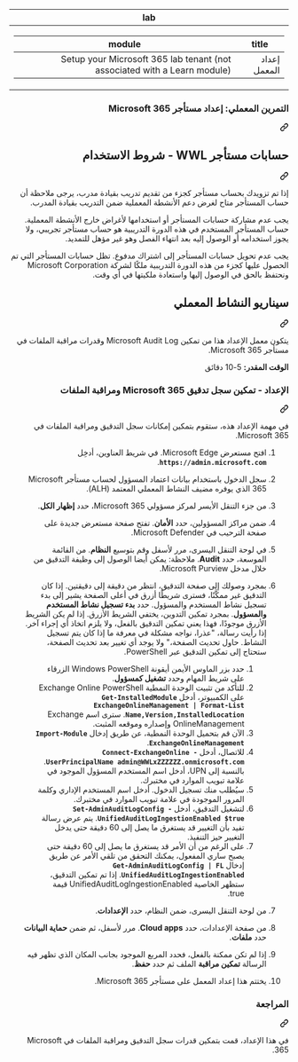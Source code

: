 <section aria-labelledby="file-name-id-wide file-name-id-mobile" class="Box-sc-g0xbh4-0 fGqKFv"><div class="Box-sc-g0xbh4-0 eoaCFS js-snippet-clipboard-copy-unpositioned undefined" data-hpc="true"><article class="markdown-body entry-content container-lg" itemprop="text"><markdown-accessiblity-table data-catalyst=""><table>
  <thead>
  <tr>
  <th>lab</th>
  </tr>
  </thead>
  <tbody>
  <tr>
  <td><div dir="rtl"><table>
  <thead>
  <tr>
  <th>title</th>
  <th>module</th>
  </tr>
  </thead>
  <tbody>
  <tr>
  <td><div dir="rtl">إعداد المعمل</div></td>
  <td><div dir="rtl">Setup your Microsoft 365 lab tenant (not associated with a Learn module)</div></td>
  </tr>
  </tbody>
</table>
</div></td>
  </tr>
  </tbody>
</table></markdown-accessiblity-table>

<div class="markdown-heading" dir="rtl"><h1 tabindex="-1" class="heading-element" dir="rtl">التمرين المعملي: إعداد مستأجر Microsoft 365</h1><a id="user-content-التمرين-المعملي-إعداد-مستأجر-microsoft-365" class="anchor" aria-label="Permalink: التمرين المعملي: إعداد مستأجر Microsoft 365" href="#التمرين-المعملي-إعداد-مستأجر-microsoft-365"><svg class="octicon octicon-link" viewBox="0 0 16 16" version="1.1" width="16" height="16" aria-hidden="true"><path d="m7.775 3.275 1.25-1.25a3.5 3.5 0 1 1 4.95 4.95l-2.5 2.5a3.5 3.5 0 0 1-4.95 0 .751.751 0 0 1 .018-1.042.751.751 0 0 1 1.042-.018 1.998 1.998 0 0 0 2.83 0l2.5-2.5a2.002 2.002 0 0 0-2.83-2.83l-1.25 1.25a.751.751 0 0 1-1.042-.018.751.751 0 0 1-.018-1.042Zm-4.69 9.64a1.998 1.998 0 0 0 2.83 0l1.25-1.25a.751.751 0 0 1 1.042.018.751.751 0 0 1 .018 1.042l-1.25 1.25a3.5 3.5 0 1 1-4.95-4.95l2.5-2.5a3.5 3.5 0 0 1 4.95 0 .751.751 0 0 1-.018 1.042.751.751 0 0 1-1.042.018 1.998 1.998 0 0 0-2.83 0l-2.5 2.5a1.998 1.998 0 0 0 0 2.83Z"></path></svg></a></div>
<div class="markdown-heading" dir="rtl"><h2 tabindex="-1" class="heading-element" dir="rtl">حسابات مستأجر WWL - شروط الاستخدام</h2><a id="user-content-حسابات-مستأجر-wwl---شروط-الاستخدام" class="anchor" aria-label="Permalink: حسابات مستأجر WWL - شروط الاستخدام" href="#حسابات-مستأجر-wwl---شروط-الاستخدام"><svg class="octicon octicon-link" viewBox="0 0 16 16" version="1.1" width="16" height="16" aria-hidden="true"><path d="m7.775 3.275 1.25-1.25a3.5 3.5 0 1 1 4.95 4.95l-2.5 2.5a3.5 3.5 0 0 1-4.95 0 .751.751 0 0 1 .018-1.042.751.751 0 0 1 1.042-.018 1.998 1.998 0 0 0 2.83 0l2.5-2.5a2.002 2.002 0 0 0-2.83-2.83l-1.25 1.25a.751.751 0 0 1-1.042-.018.751.751 0 0 1-.018-1.042Zm-4.69 9.64a1.998 1.998 0 0 0 2.83 0l1.25-1.25a.751.751 0 0 1 1.042.018.751.751 0 0 1 .018 1.042l-1.25 1.25a3.5 3.5 0 1 1-4.95-4.95l2.5-2.5a3.5 3.5 0 0 1 4.95 0 .751.751 0 0 1-.018 1.042.751.751 0 0 1-1.042.018 1.998 1.998 0 0 0-2.83 0l-2.5 2.5a1.998 1.998 0 0 0 0 2.83Z"></path></svg></a></div>
<p dir="rtl">إذا تم تزويدك بحساب مستأجر كجزء من تقديم تدريب بقيادة مدرب، يرجى ملاحظة أن حساب المستأجر متاح لغرض دعم الأنشطة المعملية ضمن التدريب بقيادة المدرب.</p>
<p dir="rtl">يجب عدم مشاركة حسابات المستأجر أو استخدامها لأغراض خارج الأنشطة المعملية. حساب المستأجر المستخدم في هذه الدورة التدريبية هو حساب مستأجر تجريبي، ولا يجوز استخدامه أو الوصول إليه بعد انتهاء الفصل وهو غير مؤهل للتمديد.</p>
<p dir="rtl">يجب عدم تحويل حسابات المستأجر إلى اشتراك مدفوع. تظل حسابات المستأجر التي تم الحصول عليها كجزء من هذه الدورة التدريبية ملكًا لشركة Microsoft Corporation ونحتفظ بالحق في الوصول إليها واستعادة ملكيتها في أي وقت.</p>
<div class="markdown-heading" dir="rtl"><h2 tabindex="-1" class="heading-element" dir="rtl">سيناريو النشاط المعملي</h2><a id="user-content-سيناريو-النشاط-المعملي" class="anchor" aria-label="Permalink: سيناريو النشاط المعملي" href="#سيناريو-النشاط-المعملي"><svg class="octicon octicon-link" viewBox="0 0 16 16" version="1.1" width="16" height="16" aria-hidden="true"><path d="m7.775 3.275 1.25-1.25a3.5 3.5 0 1 1 4.95 4.95l-2.5 2.5a3.5 3.5 0 0 1-4.95 0 .751.751 0 0 1 .018-1.042.751.751 0 0 1 1.042-.018 1.998 1.998 0 0 0 2.83 0l2.5-2.5a2.002 2.002 0 0 0-2.83-2.83l-1.25 1.25a.751.751 0 0 1-1.042-.018.751.751 0 0 1-.018-1.042Zm-4.69 9.64a1.998 1.998 0 0 0 2.83 0l1.25-1.25a.751.751 0 0 1 1.042.018.751.751 0 0 1 .018 1.042l-1.25 1.25a3.5 3.5 0 1 1-4.95-4.95l2.5-2.5a3.5 3.5 0 0 1 4.95 0 .751.751 0 0 1-.018 1.042.751.751 0 0 1-1.042.018 1.998 1.998 0 0 0-2.83 0l-2.5 2.5a1.998 1.998 0 0 0 0 2.83Z"></path></svg></a></div>
<p dir="rtl">يتكون معمل الإعداد هذا من تمكين Microsoft Audit Log وقدرات مراقبة الملفات في مستأجر Microsoft 365.</p>
<p dir="rtl"><strong>الوقت المقدر:</strong> 5-10 دقائق</p>
<div class="markdown-heading" dir="rtl"><h3 tabindex="-1" class="heading-element" dir="rtl">الإعداد - تمكين سجل تدقيق Microsoft 365 ومراقبة الملفات</h3><a id="user-content-الإعداد---تمكين-سجل-تدقيق-microsoft-365-ومراقبة-الملفات" class="anchor" aria-label="Permalink: الإعداد - تمكين سجل تدقيق Microsoft 365 ومراقبة الملفات" href="#الإعداد---تمكين-سجل-تدقيق-microsoft-365-ومراقبة-الملفات"><svg class="octicon octicon-link" viewBox="0 0 16 16" version="1.1" width="16" height="16" aria-hidden="true"><path d="m7.775 3.275 1.25-1.25a3.5 3.5 0 1 1 4.95 4.95l-2.5 2.5a3.5 3.5 0 0 1-4.95 0 .751.751 0 0 1 .018-1.042.751.751 0 0 1 1.042-.018 1.998 1.998 0 0 0 2.83 0l2.5-2.5a2.002 2.002 0 0 0-2.83-2.83l-1.25 1.25a.751.751 0 0 1-1.042-.018.751.751 0 0 1-.018-1.042Zm-4.69 9.64a1.998 1.998 0 0 0 2.83 0l1.25-1.25a.751.751 0 0 1 1.042.018.751.751 0 0 1 .018 1.042l-1.25 1.25a3.5 3.5 0 1 1-4.95-4.95l2.5-2.5a3.5 3.5 0 0 1 4.95 0 .751.751 0 0 1-.018 1.042.751.751 0 0 1-1.042.018 1.998 1.998 0 0 0-2.83 0l-2.5 2.5a1.998 1.998 0 0 0 0 2.83Z"></path></svg></a></div>
<p dir="rtl">في مهمة الإعداد هذه، ستقوم بتمكين إمكانات سجل التدقيق ومراقبة الملفات في Microsoft 365.</p>
<ol dir="rtl">
<li>
<p dir="rtl">افتح&nbsp;مستعرض Microsoft Edge. في شريط العناوين، أدخِل <strong><code>https://admin.microsoft.com</code></strong>.</p>
</li>
<li>
<p dir="rtl">سجل الدخول باستخدام بيانات اعتماد المسؤول لحساب مستأجر Microsoft 365 الذي يوفره مضيف النشاط المعملي المعتمد (ALH).</p>
</li>
<li>
<p dir="rtl">من جزء التنقل الأيسر لمركز مسؤولي Microsoft 365، حدد <strong>إظهار الكل</strong>.</p>
</li>
<li>
<p dir="rtl">ضمن مراكز المسؤولين، حدد <strong>الأمان</strong>.  تفتح صفحة مستعرض جديدة على صفحة الترحيب في Microsoft Defender.</p>
</li>
<li>
<p dir="rtl">في لوحة التنقل اليسرى، مرر لأسفل وقم بتوسيع <strong>النظام</strong>.  من القائمة الموسعة، حدد <strong>Audit</strong>.  ملاحظة: يمكن أيضا الوصول إلى وظيفة التدقيق من خلال مدخل Microsoft Purview.</p>
</li>
<li>
<p dir="rtl">بمجرد وصولك إلى صفحة التدقيق، انتظر من دقيقة إلى دقيقتين.  إذا كان التدقيق غير ممكَّنًا، فسترى شريطًا أزرق في أعلى الصفحة يشير إلى بدء تسجيل نشاط المستخدم والمسؤول.  حدد <strong>بدء تسجيل نشاط المستخدم والمسؤول</strong>.  بمجرد تمكين التدوين، يختفي الشريط الأزرق.  إذا لم يكن الشريط الأزرق موجودًا، فهذا يعني تمكين التدقيق بالفعل، ولا يلزم اتخاذ أي إجراء آخر.  إذا رأيت رسالة، "عذرا، نواجه مشكلة في معرفة ما إذا كان يتم تسجيل النشاط. حاول تحديث الصفحة،" ولا يوجد أي تغيير بعد تحديث الصفحة، ستحتاج إلى تمكين التدقيق عبر PowerShell.</p>
<ol dir="rtl">
<li>حدد بزر الماوس الأيمن أيقونة Windows PowerShell الزرقاء على شريط المهام وحدد <strong>تشغيل كمسؤول</strong>.</li>
<li>للتأكد من تثبيت الوحدة النمطية Exchange Online PowerShell على الكمبيوتر، أدخل <strong><code>Get-InstalledModule ExchangeOnlineManagement | Format-List Name,Version,InstalledLocation</code></strong>.  سترى اسم Exchange OnlineManagement وإصداره وموقعه المثبت.</li>
<li>الآن قم بتحميل الوحدة النمطية، عن طريق إدخال <strong><code>Import-Module ExchangeOnlineManagement</code></strong>.</li>
<li>للاتصال، أدخل <strong><code>Connect-ExchangeOnline -UserPrincipalName admin@WWLxZZZZZZ.onmicrosoft.com</code></strong>.  بالنسبة إلى UPN، أدخل اسم المستخدم المسؤول الموجود في علامة تبويب الموارد في مختبرك.</li>
<li>سيُطلب منك تسجيل الدخول.  أدخل اسم المستخدم الإداري وكلمة المرور الموجودة في علامة تبويب الموارد في مختبرك.</li>
<li>لتشغيل التدقيق، أدخل <strong><code>Set-AdminAuditLogConfig -UnifiedAuditLogIngestionEnabled $true</code></strong>. يتم عرض رسالة تفيد بأن التغيير قد يستغرق ما يصل إلى 60 دقيقة حتى يدخل التغيير حيز التنفيذ.</li>
<li>على الرغم من أن الأمر قد يستغرق ما يصل إلى 60 دقيقة حتى يصبح ساري المفعول، يمكنك التحقق من تلقي الأمر عن طريق إدخال <strong><code>Get-AdminAuditLogConfig | FL UnifiedAuditLogIngestionEnabled</code></strong>.  إذا تم تمكين التدقيق، ستظهر الخاصية UnifiedAuditLogIngestionEnabled قيمة true.</li>
</ol>
</li>
<li>
<p dir="rtl">من لوحة التنقل اليسرى، ضمن النظام، حدد <strong>الإعدادات</strong>.</p>
</li>
<li>
<p dir="rtl">من صفحة الإعدادات، حدد <strong>Cloud apps</strong>.   مرر لأسفل، ثم ضمن <strong>حماية البيانات</strong> حدد <strong>ملفات</strong>.</p>
</li>
<li>
<p dir="rtl">إذا لم تكن ممكنة بالفعل، فحدد المربع الموجود بجانب المكان الذي تظهر فيه الرسالة <strong>تمكين مراقبة</strong> الملف ثم حدد <strong>حفظ</strong>.</p>
</li>
<li>
<p dir="rtl">يختتم هذا إعداد المعمل على مستأجر Microsoft 365.</p>
</li>
</ol>
<div class="markdown-heading" dir="rtl"><h3 tabindex="-1" class="heading-element" dir="rtl">المراجعة</h3><a id="user-content-المراجعة" class="anchor" aria-label="Permalink: المراجعة" href="#المراجعة"><svg class="octicon octicon-link" viewBox="0 0 16 16" version="1.1" width="16" height="16" aria-hidden="true"><path d="m7.775 3.275 1.25-1.25a3.5 3.5 0 1 1 4.95 4.95l-2.5 2.5a3.5 3.5 0 0 1-4.95 0 .751.751 0 0 1 .018-1.042.751.751 0 0 1 1.042-.018 1.998 1.998 0 0 0 2.83 0l2.5-2.5a2.002 2.002 0 0 0-2.83-2.83l-1.25 1.25a.751.751 0 0 1-1.042-.018.751.751 0 0 1-.018-1.042Zm-4.69 9.64a1.998 1.998 0 0 0 2.83 0l1.25-1.25a.751.751 0 0 1 1.042.018.751.751 0 0 1 .018 1.042l-1.25 1.25a3.5 3.5 0 1 1-4.95-4.95l2.5-2.5a3.5 3.5 0 0 1 4.95 0 .751.751 0 0 1-.018 1.042.751.751 0 0 1-1.042.018 1.998 1.998 0 0 0-2.83 0l-2.5 2.5a1.998 1.998 0 0 0 0 2.83Z"></path></svg></a></div>
<p dir="rtl">في هذا الإعداد، قمت بتمكين قدرات سجل التدقيق ومراقبة الملفات في Microsoft 365.</p>
</article></div><button hidden="" data-hotkey="Control+a"></button></section>
